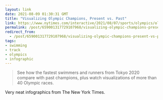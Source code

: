 ```yaml
---
layout: link
date: 2021-08-09 01:30:31 GMT
title: "Visualizing Olympic Champions, Present vs. Past"
link: https://www.nytimes.com/interactive/2021/08/07/sports/olympics/olympic-races.html
permalink: /post/659001317729107968/visualizing-olympic-champions-present-vs-past
redirect_from: 
  - /post/659001317729107968/visualizing-olympic-champions-present-vs-past
tags:
- swimming
- track
- olympics
- infographic
---
```

<blockquote>See how the fastest swimmers and runners from Tokyo 2020 compare with past champions, plus watch visualizations of more than 40 Olympic races.</blockquote>
<p>Very neat infographics from The New York Times.